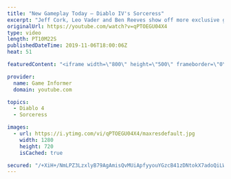 ```yaml
---
title: "New Gameplay Today – Diablo IV's Sorceress"
excerpt: "Jeff Cork, Leo Vader and Ben Reeves show off more exclusive gameplay of Diablo IV, which can be viewed without commentary at ..."
originalUrl: https://youtube.com/watch?v=qPTOEGU04X4
type: video
length: PT10M22S
publishedDateTime: 2019-11-06T18:00:06Z
heat: 51

featuredContent: "<iframe width=\"800\" height=\"500\" frameborder=\"0\" src=\"https://www.youtube.com/embed/qPTOEGU04X4\" allow=\"accelerometer; autoplay; encrypted-media; gyroscope; picture-in-picture\" allowfullscreen></iframe>"

provider:
  name: Game Informer
  domain: youtube.com

topics:
  - Diablo 4
  - Sorceress

images:
  - url: https://i.ytimg.com/vi/qPTOEGU04X4/maxresdefault.jpg
    width: 1280
    height: 720
    isCached: true

secured: "/+XiH+/NmLPZ3LzxlyB79AgAmisQvMUiApfyyouYGzcB41zDNtokX7adoQiLWsWqmef8b1lRZ87ZPWh2R5gcfH3bRYgeLlPE5CFwJJy3c1jKP7WqGSt+GWVNsbBAGR0pKHLwJUPOa+iracqp4sS9L9zz2nDy4z73qqXuaorBQ7l4dA+KVmhak1yJF/41NozaghRBldXPHitjVU1QR0XXzGvF/1i7mhMEpMyN8/Wp0xxecm1z9HWK5LjyWuNJWdJ57JlEOvhwuuMJf0qvDA/G6K+amltMTQg4gWWuEy4Afgv/1+MtjLh9ZI8C4XtxP8k/VJLTjifKluxxuFUGk2HBJ9Mu1AbZ6YScYTHG0uWmNxB3WHjzt+XZjmUlGHVWpGtISttdpJD2TvceWYLtWW+IGpLde38iV/3NqsF0qV01Agx3O2l2DL8CYu7z4cH5AZvK;jZLMjF8rZM7JURuZWaU0cA=="
---
```


